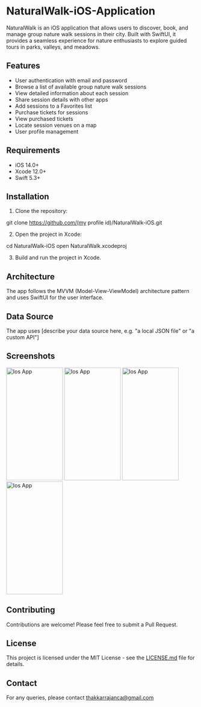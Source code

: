 # NaturalWalk-iOS-Application

NaturalWalk is an iOS application that allows users to discover, book, and manage group nature walk sessions in their city. Built with SwiftUI, it provides a seamless experience for nature enthusiasts to explore guided tours in parks, valleys, and meadows.

## Features

- User authentication with email and password
- Browse a list of available group nature walk sessions
- View detailed information about each session
- Share session details with other apps
- Add sessions to a Favorites list
- Purchase tickets for sessions
- View purchased tickets
- Locate session venues on a map
- User profile management

## Requirements

- iOS 14.0+
- Xcode 12.0+
- Swift 5.3+

## Installation

1. Clone the repository:


git clone https://github.com/(my profile id)/NaturalWalk-iOS.git


2. Open the project in Xcode:

cd NaturalWalk-iOS
open NaturalWalk.xcodeproj




3. Build and run the project in Xcode.

## Architecture

The app follows the MVVM (Model-View-ViewModel) architecture pattern and uses SwiftUI for the user interface.

## Data Source

The app uses [describe your data source here, e.g. "a local JSON file" or "a custom API"]

## Screenshots

<img src="https://github.com/user-attachments/assets/2ab80446-b906-41a5-bff3-de3f82f0a7dc" alt="Ios App" width="150" height="300">



<img src="https://github.com/user-attachments/assets/b302ac97-578e-4200-8bf9-f916098f7d9b" alt="Ios App" width="150" height="300">




<img src="https://github.com/user-attachments/assets/876e8246-5d8f-467f-98dc-d16f4dfb48a6" alt="Ios App" width="150" height="300">




<img src="https://github.com/user-attachments/assets/78fb1fba-2a9a-418d-8c67-ee5e264e22fb" alt="Ios App" width="150" height="300">



## Contributing

Contributions are welcome! Please feel free to submit a Pull Request.

## License

This project is licensed under the MIT License - see the [LICENSE.md](LICENSE.md) file for details.


## Contact

For any queries, please contact thakkarrajanca@gmail.com

